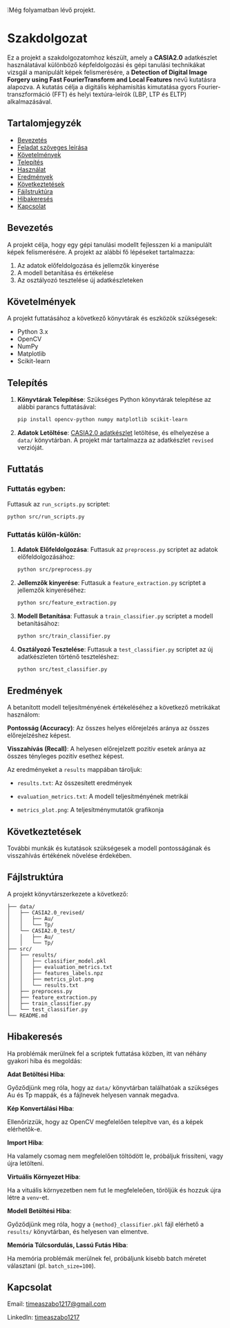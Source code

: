 ❕Még folyamatban lévő projekt.

# Szakdolgozat

Ez a projekt a szakdolgozatomhoz készült, amely a **CASIA2.0** adatkészlet használatával különböző képfeldolgozási és gépi tanulási technikákat vizsgál a manipulált képek felismerésére, a **Detection of Digital Image Forgery using Fast FourierTransform and Local Features** nevű kutatásra alapozva. A kutatás célja a digitális képhamisítás kimutatása gyors Fourier-transzformáció (FFT) és helyi textúra-leírók (LBP, LTP és ELTP) alkalmazásával.

## Tartalomjegyzék
- [Bevezetés](#bevezetés)
- [Feladat szöveges leírása](#feladat-szöveges-leírása)
- [Követelmények](#követelmények)
- [Telepítés](#telepítés)
- [Használat](#használat)
- [Eredmények](#eredmények)
- [Következtetések](#következtetések)
- [Fájlstruktúra](#fájlstruktúra)
- [Hibakeresés](#hibakeresés)
- [Kapcsolat](#kapcsolat)

## Bevezetés
A projekt célja, hogy egy gépi tanulási modellt fejlesszen ki a manipulált képek felismerésére. A projekt az alábbi fő lépéseket tartalmazza:
1. Az adatok előfeldolgozása és jellemzők kinyerése
2. A modell betanítása és értékelése
3. Az osztályozó tesztelése új adatkészleteken

## Követelmények
A projekt futtatásához a következő könyvtárak és eszközök szükségesek:
- Python 3.x
- OpenCV
- NumPy
- Matplotlib
- Scikit-learn

## Telepítés
1. **Könyvtárak Telepítése**: Szükséges Python könyvtárak telepítése az alábbi parancs futtatásával:
   ```bash
   pip install opencv-python numpy matplotlib scikit-learn
   ```
   
2. **Adatok Letöltése**:
   [CASIA2.0 adatkészlet](https://paperswithcode.com/dataset/casia-v2) letöltése, és elhelyezése a `data/` könyvtárban.
   A projekt már tartalmazza az adatkészlet `revised` verzióját.

## Futtatás

### Futtatás egyben: 
   Futtasuk az `run_scripts.py` scriptet:
   ```bash
   python src/run_scripts.py
   ```

### Futtatás külön-külön:
1. **Adatok Előfeldolgozása**: Futtasuk az `preprocess.py` scriptet az adatok előfeldolgozásához:
   ```bash
   python src/preprocess.py
   ```

2. **Jellemzők kinyerése**: Futtasuk a `feature_extraction.py` scriptet a jellemzők kinyeréséhez:
   ```bash
   python src/feature_extraction.py
   ```

3. **Modell Betanítása**: Futtasuk a `train_classifier.py` scriptet a modell betanításához:
   ```bash
   python src/train_classifier.py
   ```
   
4. **Osztályozó Tesztelése**: Futtasuk a `test_classifier.py` scriptet az új adatkészleten történő teszteléshez:
   ```bash
   python src/test_classifier.py
   ```

## Eredmények
A betanított modell teljesítményének értékeléséhez a következő metrikákat használom:

**Pontosság (Accuracy)**: Az összes helyes előrejelzés aránya az összes előrejelzéshez képest.

**Visszahívás (Recall)**: A helyesen előrejelzett pozitív esetek aránya az összes tényleges pozitív esethez képest.

Az eredményeket a `results` mappában tároljuk:

- `results.txt`: Az összesített eredmények

- `evaluation_metrics.txt`: A modell teljesítményének metrikái

- `metrics_plot.png`: A teljesítménymutatók grafikonja

## Következtetések
További munkák és kutatások szükségesek a modell pontosságának és visszahívás értékének növelése érdekében.

## Fájlstruktúra
A projekt könyvtárszerkezete a következő:
```
├── data/
│   ├── CASIA2.0_revised/
│   │   ├── Au/
│   │   └── Tp/
│   └── CASIA2.0_test/
│   │   ├── Au/
│   │   └── Tp/
├── src/
│   ├── results/
│   │   ├── classifier_model.pkl
│   │   ├── evaluation_metrics.txt
│   │   ├── features_labels.npz
│   │   ├── metrics_plot.png
│   │   └── results.txt
│   ├── preprocess.py
│   ├── feature_extraction.py
│   ├── train_classifier.py
│   └── test_classifier.py
└── README.md
```

## Hibakeresés
Ha problémák merülnek fel a scriptek futtatása közben, itt van néhány gyakori hiba és megoldás:

**Adat Betöltési Hiba**:

Győződjünk meg róla, hogy az `data/` könyvtárban találhatóak a szükséges Au és Tp mappák, és a fájlnevek helyesen vannak megadva.

**Kép Konvertálási Hiba**:

Ellenőrizzük, hogy az OpenCV megfelelően telepítve van, és a képek elérhetők-e.

**Import Hiba**:

Ha valamely csomag nem megfelelően töltödött le, próbáljuk frissíteni, vagy újra letölteni.

**Virtuális Környezet Hiba**:

Ha a vituális környezetben nem fut le megfeleleően, töröljük és hozzuk újra létre a `venv`-et.

**Modell Betöltési Hiba**:

Győződjünk meg róla, hogy a `{method}_classifier.pkl` fájl elérhető a `results/` könyvtárban, és helyesen van elmentve.

**Memória Túlcsordulás, Lassú Futás Hiba**:

Ha memória problémák merülnek fel, próbáljunk kisebb batch méretet választani (pl. `batch_size=100`).

## Kapcsolat
Email: [timeaszabo1217@gmail.com](mailto:timeaszabo1217@gmail.com)

LinkedIn: [timeaszabo1217](https://www.linkedin.com/in/timeaszabo1217/)
